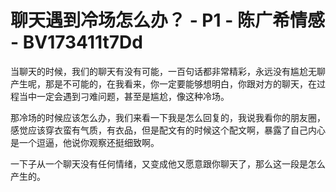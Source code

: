 # 聊天遇到冷场怎么办？ - P1 - 陈广希情感 - BV173411t7Dd

当聊天的时候，我们的聊天有没有可能，一百句话都非常精彩，永远没有尴尬无聊产生呢，那是不可能的，在我看来，你一定要能够想明白，你跟对方的聊天，在过程当中一定会遇到刁难问题，甚至是尴尬，像这种冷场。

那冷场的时候应该怎么办，我们来看一下我是怎么回复的，我说我看你的朋友圈，感觉应该穿衣蛮有气质，有衣品，但是配文有的时候这个配文啊，暴露了自己内心是一个逗逼，他说你观察还挺细致啊。

一下子从一个聊天没有任何情绪，又变成他又愿意跟你聊天了，那么这一段是怎么产生的。